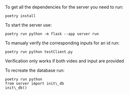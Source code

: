 To get all the dependencies for the server you need to run:
```
poetry install
```

To start the server use:
```
poetry run python -m flask --app server run
```

To manualy verify the corresponding inputs for an id run:
```
poetry run python testClient.py
```

Verification only works if both video and input are provided

To recreate the database run:

```
poetry run python
from server import init\_db
init\_db()
```

